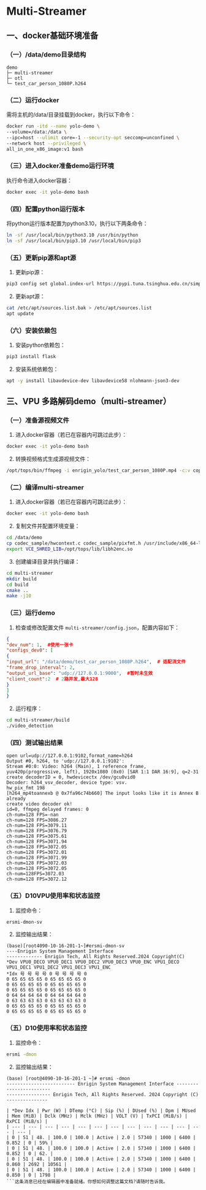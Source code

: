 # Multi-Streamer
## 一、docker基础环境准备
### （一）/data/demo目录结构
```
demo
├─ multi-streamer
├─ otl
└─ test_car_person_1080P.h264
```

### （二）运行docker
需将主机的/data/目录挂载到docker，执行以下命令：
```bash
docker run -itd --name yolo-demo \
--volume=/data:/data \
--ipc=host --ulimit core=-1 --security-opt seccomp=unconfined \
--network host --privileged \
all_in_one_x86_image:v1 bash
```

### （三）进入docker准备demo运行环境
执行命令进入docker容器：
```bash
docker exec -it yolo-demo bash
```

### （四）配置python运行版本
将python运行版本配置为python3.10，执行以下两条命令：
```bash
ln -sf /usr/local/bin/python3.10 /usr/bin/python
ln -sf /usr/local/bin/pip3.10 /usr/local/bin/pip3
```

### （五）更新pip源和apt源
1. 更新pip源：
```bash
pip3 config set global.index-url https://pypi.tuna.tsinghua.edu.cn/simple
```
2. 更新apt源：
```bash
cat /etc/apt/sources.list.bak > /etc/apt/sources.list
apt update
```

### （六）安装依赖包
1. 安装python依赖包：
```bash
pip3 install flask
```
2. 安装系统依赖包：
```bash
apt -y install libavdevice-dev libavdevice58 nlohmann-json3-dev
```

## 三、VPU 多路解码demo（multi-streamer）
### （一）准备源视频文件
1. 进入docker容器（若已在容器内可跳过此步）：
```bash
docker exec -it yolo-demo bash
```
2. 转换视频格式生成源视频文件：
```bash
/opt/tops/bin/ffmpeg -i enrigin_yolo/test_car_person_1080P.mp4 -c:v copy -an test_car_person_1080P.h264
```

### （二）编译multi-streamer
1. 进入docker容器（若已在容器内可跳过此步）：
```bash
docker exec -it yolo-demo bash
```
2. 复制文件并配置环境变量：
```bash
cd /data/demo
cp codec_sample/hwcontext.c codec_sample/pixfmt.h /usr/include/x86_64-linux-gnu/libavutil/
export VCE_SHRED_LIB=/opt/tops/lib/libh2enc.so
```
3. 创建编译目录并执行编译：
```bash
cd multi-streamer
mkdir build 
cd build
cmake ..
make -j10
```

### （三）运行demo
1. 检查或修改配置文件 `multi-streamer/config.json`，配置内容如下：
```json
{
"dev_num": 1,  #使用一张卡
"configs_dev0": [
{
"input_url": "/data/demo/test_car_person_1080P.h264",  # 适配流文件
"frame_drop_interval": 2,
"output_url_base": "udp://127.0.0.1:9000",  #暂时未生效
"client_count":2  # 2路并发,最大128
}
]
}
```
2. 运行程序：
```bash
cd multi-streamer/build
./video_detection
```

### （四）测试输出结果
```
open url=udp://127.0.0.1:9102,format_name=h264
Output #0, h264, to 'udp://127.0.0.1:9102':
Stream #0:0: Video: h264 (Main), 1 reference frame, yuv420p(progressive, left), 1920x1080 (0x0) [SAR 1:1 DAR 16:9], q=2-31
create decoderID = 0, hwdevicectx /dev/gcu0vid0
Decoder: h264_vsv_decoder, device type: vsv.
hw_pix_fmt 198
[h264_mp4toannexb @ 0x7fa96c74b660] The input looks like it is Annex B already
create video decoder ok!
id=0, ffmpeg delayed frames: 0
ch-num=128 FPS=-nan
ch-num=128 FPS=3086.27
ch-num=128 FPS=3079.11
ch-num=128 FPS=3076.79
ch-num=128 FPS=3075.61
ch-num=128 FPS=3071.94
ch-num=128 FPS=3072.05
ch-num=128 FPS=3072.01
ch-num=128 FPS=3071.99
ch-num=128 FPS=3072.03
ch-num=128 FPS=3072.05
ch-num=128FPS=3072.03
ch-num=128 FPS=3072.12
```

### （五）D10VPU使用率和状态监控
1. 监控命令：
```bash
ersmi-dmon-sv
```
2. 监控输出结果：
```
(base)[root4090-10-16-201-1~]#ersmi-dmon-sv
----Enrigin System Management Interface
------------- Enrigin Tech, All Rights Reserved.2024 Copyright(C)
*Dev VPU0_DECO VPU0_DEC1 VPU0_DEC2 VPU0_DEC3 VPU0_ENC VPU1_DECO VPU1_DEC1 VPU1_DEC2 VPU1_DEC3 VPU1_ENC
*Idx 号 号 号 号 0 号 号 号 号 0
0 65 65 65 65 0 65 65 65 65 0
0 65 65 65 65 0 65 65 65 65 0
0 65 65 65 65 0 65 65 65 65 0
0 64 64 64 64 0 64 64 64 64 0
0 63 63 63 63 0 63 63 63 63 0
0 65 65 65 65 0 65 65 65 65 0
0 65 65 65 65 0 65 65 65 65 0
```

### （五）D10使用率和状态监控
1. 监控命令：
```bash
ersmi -dmon
```
2. 监控输出结果：
```
(base) [root@4090-10-16-201-1 ~]# ersmi -dmon
------------------------- Enrigin System Management Interface ------------------------
---------------- Enrigin Tech, All Rights Reserved. 2024 Copyright (C) ---------------

| *Dev Idx | Pwr (W) | DTemp (°C) | Sip (%) | DUsed (%) | Dpm | MUsed | Mem (MiB) | Dclk (MHz) | Mclk (MHz) | VOLT (V) | TxPCI (MiB/s) | RxPCI (MiB/s) |
| --- | --- | --- | --- | --- | --- | --- | --- | --- | --- | --- | --- | --- |
| 0 | 51 | 48. | 100.0 | 100.0 | Active | 2.0 | 57340 | 1000 | 6400 | 0.852 | 0 | 59% |
| 0 | 51 | 48. | 100.0 | 100.0 | Active | 2.0 | 57340 | 1000 | 6400 | 0.852 | 0 | 62. |
| 0 | 51 | 48. | 100.0 | 100.0 | Active | 2.0 | 57340 | 1000 | 6400 | 0.860 | 2692 | 10561 |
| 0 | 51 | 48. | 100.0 | 100.0 | Active | 2.0 | 57340 | 1000 | 6400 | 0.850 | 0 | 1798 |
```这条消息已经在编辑器中准备就绪。你想如何调整这篇文档?请随时告诉我。


